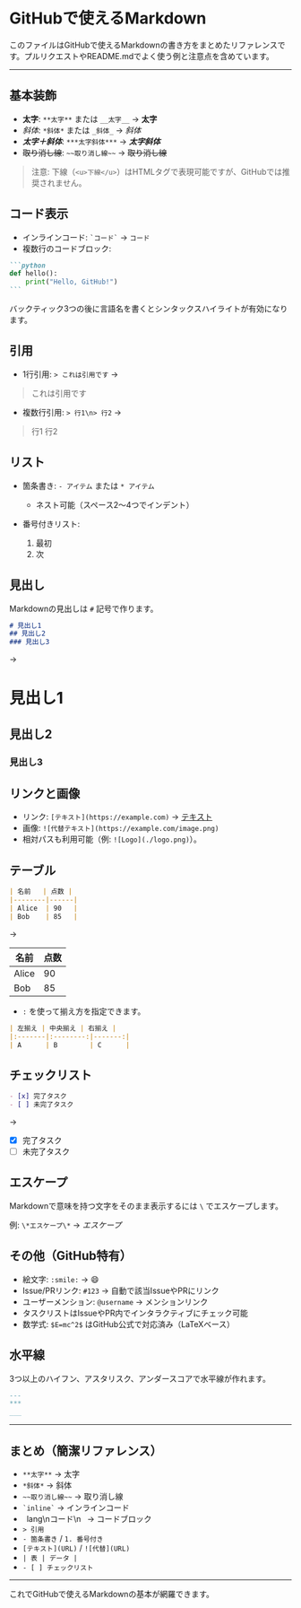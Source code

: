 # GitHubで使えるMarkdown

このファイルはGitHubで使えるMarkdownの書き方をまとめたリファレンスです。プルリクエストやREADME.mdでよく使う例と注意点を含めています。

---

## 基本装飾

* **太字**: `**太字**` または `__太字__` → **太字**
* *斜体*: `*斜体*` または `_斜体_` → *斜体*
* ***太字＋斜体***: `***太字斜体***` → ***太字斜体***
* ~~取り消し線~~: `~~取り消し線~~` → ~~取り消し線~~

> 注意: 下線（`<u>下線</u>`）はHTMLタグで表現可能ですが、GitHubでは推奨されません。

## コード表示

* インラインコード: `` `コード` `` → `コード`
* 複数行のコードブロック:

````markdown
```python
def hello():
    print("Hello, GitHub!")
```
````

バックティック3つの後に言語名を書くとシンタックスハイライトが有効になります。

## 引用

* 1行引用: `> これは引用です` →

> これは引用です

* 複数行引用: `> 行1\n> 行2` →

> 行1
> 行2

## リスト

* 箇条書き: `- アイテム` または `* アイテム`

  * ネスト可能（スペース2～4つでインデント）
* 番号付きリスト:

  1. 最初
  2. 次

## 見出し

Markdownの見出しは `#` 記号で作ります。

```markdown
# 見出し1
## 見出し2
### 見出し3
```

→

# 見出し1

## 見出し2

### 見出し3

## リンクと画像

* リンク: `[テキスト](https://example.com)` → [テキスト](https://example.com)
* 画像: `![代替テキスト](https://example.com/image.png)`
* 相対パスも利用可能（例: `![Logo](./logo.png)`）。

## テーブル

```markdown
| 名前   | 点数 |
|--------|------|
| Alice  | 90   |
| Bob    | 85   |
```

→

| 名前    | 点数 |
| ----- | -- |
| Alice | 90 |
| Bob   | 85 |

* `:` を使って揃え方を指定できます。

```markdown
| 左揃え | 中央揃え | 右揃え |
|:-------|:--------:|-------:|
| A      | B        | C      |
```

## チェックリスト

```markdown
- [x] 完了タスク
- [ ] 未完了タスク
```

→

* [x] 完了タスク
* [ ] 未完了タスク

## エスケープ

Markdownで意味を持つ文字をそのまま表示するには `\` でエスケープします。

例: `\*エスケープ\*` → *エスケープ*

## その他（GitHub特有）

* 絵文字: `:smile:` → 😄
* Issue/PRリンク: `#123` → 自動で該当IssueやPRにリンク
* ユーザーメンション: `@username` → メンションリンク
* タスクリストはIssueやPR内でインタラクティブにチェック可能
* 数学式: `$E=mc^2$` はGitHub公式で対応済み（LaTeXベース）

## 水平線

3つ以上のハイフン、アスタリスク、アンダースコアで水平線が作れます。

```markdown
---
***
___
```

---

## まとめ（簡潔リファレンス）

* `**太字**` → 太字
* `*斜体*` → 斜体
* `~~取り消し線~~` → 取り消し線
* `` `inline` `` → インラインコード
* ` `lang\nコード\n` ` → コードブロック
* `> 引用`
* `- 箇条書き` / `1. 番号付き`
* `[テキスト](URL)` / `![代替](URL)`
* `| 表 | データ |`
* `- [ ] チェックリスト`

---

これでGitHubで使えるMarkdownの基本が網羅できます。
